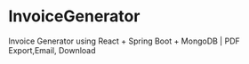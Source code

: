 # InvoiceGenerator
Invoice Generator using React + Spring Boot + MongoDB | PDF Export,Email, Download
